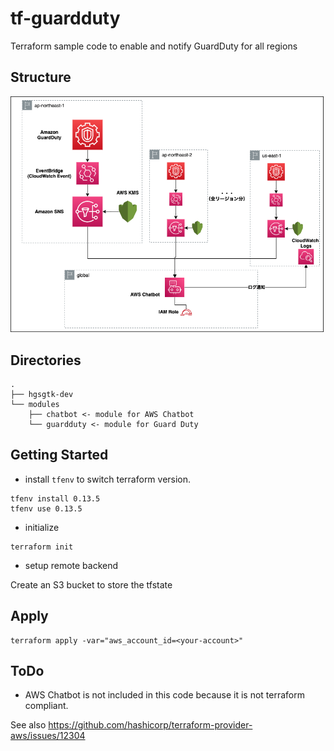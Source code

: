 # tf-guardduty
Terraform sample code to enable and notify GuardDuty for all regions

## Structure

![structure](./guardduty.png)

## Directories

```
.
├── hgsgtk-dev
└── modules
    ├── chatbot <- module for AWS Chatbot
    └── guardduty <- module for Guard Duty
```

## Getting Started

- install `tfenv` to switch terraform version.

```
tfenv install 0.13.5
tfenv use 0.13.5
```

- initialize

```
terraform init
```

- setup remote backend

Create an S3 bucket to store the tfstate

## Apply

```
terraform apply -var="aws_account_id=<your-account>"
```

## ToDo

- AWS Chatbot is not included in this code because it is not terraform compliant.

See also https://github.com/hashicorp/terraform-provider-aws/issues/12304
